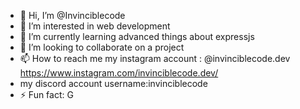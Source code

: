 - 👋 Hi, I’m @Invinciblecode
- 👀 I’m interested in web development
- 🌱 I’m currently learning advanced things about expressjs
- 💞️ I’m looking to collaborate on a project
- 📫 How to reach me 
  my instagram account : @invinciblecode.dev
  https://www.instagram.com/invinciblecode.dev/
- my discord account
  username:invinciblecode
- ⚡ Fun fact: G

<!---
Invinciblecode/Invinciblecode is a ✨ special ✨ repository because its `README.md` (this file) appears on your GitHub profile.
You can click the Preview link to take a look at your changes.
--->
